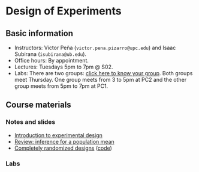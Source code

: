 # Design of Experiments

## Basic information

* Instructors: Víctor Peña (`victor.pena.pizarro@upc.edu`) and Isaac Subirana (`isubirana@ub.edu`).
* Office hours: By appointment.
* Lectures: Tuesdays 5pm to 7pm @ S02. 
* Labs: There are two groups: [click here to know your group](http://vicpena.github.io/doe/groups.pdf). Both groups meet Thursday. One group meets from 3 to 5pm at PC2 and the other group meets from 5pm to 7pm at PC1. 


## Course materials

### Notes and slides

* [Introduction to experimental design](http://vicpena.github.io/doe/basic_concepts.pdf)
* [Review: inference for a population mean](http://vicpena.github.io/doe/normal.pdf)
* [Completely randomized designs](http://vicpena.github.io/doe/crd.pdf) ([code](http://vicpena.github.io/doe/oneway.R))

### Labs

